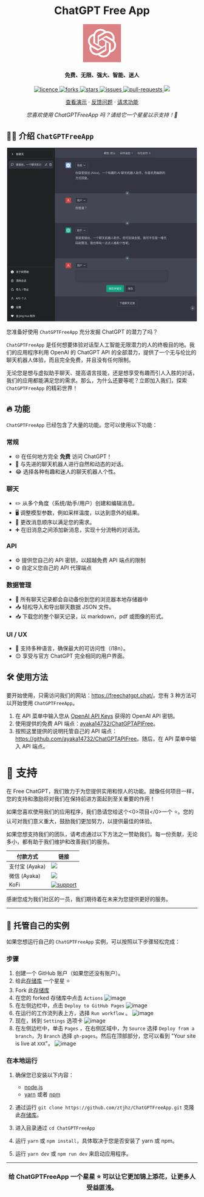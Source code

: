 <h1 align="center"><b>ChatGPT Free App</b></h1>

<p align="center">
<img src="public/apple-touch-icon.png" alt="chatgpt-free-app" width="100" />
</p>

<h4 align="center"><b>免费、无限、强大、智能、迷人</b></h4>

<p align="center">
<a href="https://github.com/ztjhz/ChatGPTFreeApp/blob/main/LICENSE" target="blank">
<img src="https://img.shields.io/github/license/ztjhz/ChatGPTFreeApp?style=flat-square" alt="licence" />
</a>
<a href="https://github.com/ztjhz/ChatGPTFreeApp/fork" target="blank">
<img src="https://img.shields.io/github/forks/ztjhz/ChatGPTFreeApp?style=flat-square" alt="forks"/>
</a>
<a href="https://github.com/ztjhz/ChatGPTFreeApp/stargazers" target="blank">
<img src="https://img.shields.io/github/stars/ztjhz/ChatGPTFreeApp?style=flat-square" alt="stars"/>
</a>
<a href="https://github.com/ztjhz/ChatGPTFreeApp/issues" target="blank">
<img src="https://img.shields.io/github/issues/ztjhz/ChatGPTFreeApp?style=flat-square" alt="issues"/>
</a>
<a href="https://github.com/ztjhz/ChatGPTFreeApp/pulls" target="blank">
<img src="https://img.shields.io/github/issues-pr/ztjhz/ChatGPTFreeApp?style=flat-square" alt="pull-requests"/>
</a>
<a href="https://twitter.com/intent/tweet?text=👋请检查这个惊人的存储库 https://github.com/ztjhz/ChatGPTFreeApp，由@nikushii_创建。"><img src="https://img.shields.io/twitter/url?label=分享到推特
&style=social&url=https%3A%2F%2Fgithub.com%ztjhz%2FChatGPTFreeApp"></a>
</p>

<p align="center">
    <a href="https://freechatgpt.chat">查看演示</a>
    ·
    <a href="https://github.com/ztjhz/ChatGPTFreeApp/issues/new/choose">反馈问题</a>
    ·
    <a href="https://github.com/ztjhz/ChatGPTFreeApp/issues/new/choose">请求功能</a>
</p>
<p align="center"><i>您喜欢使用 ChatGPTFreeApp 吗？请给它一个星星以示支持！🌟</i></p>

## 👋🏻 介绍 `ChatGPTFreeApp`

<p align="center">
    <a href="https://freechatgpt.chat" target="_blank">
        <img src="assets/preview-zh_CN.png" alt="landing" width=500 />
    </a>
</p>

您准备好使用 `ChatGPTFreeApp` 充分发掘 ChatGPT 的潜力了吗？

`ChatGPTFreeApp` 是任何想要体验对话型人工智能无限潜力的人的终极目的地。我们的应用程序利用 OpenAI 的 ChatGPT API 的全部潜力，提供了一个无与伦比的聊天机器人体验，而且完全免费，并且没有任何限制。

无论您是想与虚拟助手聊天、提高语言技能，还是想享受有趣而引人入胜的对话，我们的应用都能满足您的需求。那么，为什么还要等呢？立即加入我们，探索 `ChatGPTFreeApp` 的精彩世界！

## 🔥 功能

`ChatGPTFreeApp` 已经包含了大量的功能。您可以使用以下功能：

### 常规

- 🌐 在任何地方完全 **免费** 访问 ChatGPT！
- 🤖 与先进的聊天机器人进行自然和动态的对话。
- 😂 选择各种有趣和迷人的聊天机器人个性。

### 聊天

- ✏️ 从多个角度（系统/助手/用户）创建和编辑消息。
- 🖥️ 调整模型参数，例如采样温度，以达到意外的结果。
- 🔀 更改消息顺序以满足您的需求。
- ➕ 在旧消息之间添加新消息，实现十分流畅的对话流。

### API

- ⚙️ 提供您自己的 API 密钥，以超越免费 API 端点的限制
- ⚙️ 自定义您自己的 API 代理端点

### 数据管理

- 💾 所有聊天记录都会自动备份到您的浏览器本地存储器中
- 📥 轻松导入和导出聊天数据 JSON 文件。
- 📥 下载您的整个聊天记录，以 markdown，pdf 或图像的形式。

### UI / UX

- 💬 支持多种语言，确保最大的可访问性（i18n）。
- 😊 享受与官方 ChatGPT 完全相同的用户界面。

## 🛠️ 使用方法

要开始使用，只需访问我们的网站：<https://freechatgpt.chat/>。您有 3 种方法可以开始使用 `ChatGPTFreeApp`。

1. 在 API 菜单中输入您从 [OpenAI API Keys](https://platform.openai.com/account/api-keys) 获得的 OpenAI API 密钥。
2. 使用提供的免费 API 端点：[ayaka14732/ChatGPTAPIFree](https://github.com/ayaka14732/ChatGPTAPIFree)。
3. 按照这里提供的说明托管自己的 API 端点：<https://github.com/ayaka14732/ChatGPTAPIFree>。随后，在 API 菜单中输入 API 端点。

# 🙏 支持

在 Free ChatGPT，我们致力于为您提供实用和惊人的功能。就像任何项目一样，您的支持和激励将对我们在保持前进方面起到至关重要的作用！

如果您喜欢使用我们的应用程序，我们恳请您给这个<0>项目</0>一个 ⭐️。您的认可对我们意义重大，鼓励我们更加努力，以提供最佳的体验。

如果您想支持我们的团队，请考虑通过以下方法之一赞助我们。每一份贡献，无论多小，都有助于我们维护和改善我们的服务。

| 付款方式       | 链接                                                                                   |
| -------------- | -------------------------------------------------------------------------------------- |
| 支付宝 (Ayaka) | <img src="https://ayaka14732.github.io/sponsor/alipay.jpg" width=150 />                |
| 微信 (Ayaka)   | <img src="https://ayaka14732.github.io/sponsor/wechat.png" width=150 />                |
| KoFi           | [![support](https://ko-fi.com/img/githubbutton_sm.svg)](https://ko-fi.com/freechatgpt) |

感谢您成为我们社区的一员，我们期待着在未来为您提供更好的服务。

---

## 🛫 托管自己的实例

如果您想运行自己的 `ChatGPTFreeApp` 实例，可以按照以下步骤轻松完成：

### 步骤

1. 创建一个 GitHub 账户（如果您还没有账户）。
2. 给此[存储库](https://github.com/ztjhz/ChatGPTFreeApp) 一个星星 ⭐️
3. Fork 此[存储库](https://github.com/ztjhz/ChatGPTFreeApp)
4. 在您的 forked 存储库中点击 `Actions`
   ![image](https://user-images.githubusercontent.com/59118459/223751928-cf2b91b9-4663-4a36-97de-5eb751b32c7e.png)
5. 在左侧边栏中，点击 `Deploy to GitHub Pages`
   ![image](https://user-images.githubusercontent.com/59118459/223752459-183ec23f-72f5-436e-a088-e3386492b8cb.png)
6. 在运行的工作流列表上方，选择 `Run workflow` 。
   ![image](https://user-images.githubusercontent.com/59118459/223753340-1270e038-d213-4d6f-938c-66a30dad7c88.png)
7. 现在，转到 `Settings` 选项卡
   ![image](https://user-images.githubusercontent.com/59118459/223753577-9b6f8266-26e8-471b-8f45-a1a02fbab232.png)
8. 在左侧边栏中，单击 `Pages` ，在右侧区域中，为 `Source` 选择 `Deploy from a branch`，为 `Branch` 选择 `gh-pages`。然后在顶部部分，您可以看到 "Your site is live at `XXX`"。
   ![image](https://user-images.githubusercontent.com/59118459/223753724-89f6452e-a441-48b8-8665-7a5e515d2a57.png)

### 在本地运行

1. 确保您已安装以下内容：

   - [node.js](https://nodejs.org/en/)
   - [yarn](https://yarnpkg.com/) 或者 [npm](https://www.npmjs.com/)

2. 通过运行 `git clone https://github.com/ztjhz/ChatGPTFreeApp.git` 克隆此[存储库](https://github.com/ztjhz/ChatGPTFreeApp)。
3. 进入目录通过 `cd ChatGPTFreeApp`
4. 运行 `yarn` 或 `npm install`，具体取决于您是否安装了 yarn 或 npm。
5. 运行 `yarn dev` 或 `npm run dev` 来启动应用程序。

---

<h3 align="center">
    给 <b>ChatGPTFreeApp</b> 一个星星 ⭐️ 可以让它更加锦上添花，让更多人受益匪浅。
</h3>
